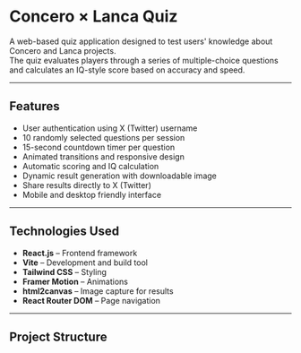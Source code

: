 # Concero × Lanca Quiz

A web-based quiz application designed to test users' knowledge about Concero and Lanca projects.  
The quiz evaluates players through a series of multiple-choice questions and calculates an IQ-style score based on accuracy and speed.

---

## Features

- User authentication using X (Twitter) username
- 10 randomly selected questions per session
- 15-second countdown timer per question
- Animated transitions and responsive design
- Automatic scoring and IQ calculation
- Dynamic result generation with downloadable image
- Share results directly to X (Twitter)
- Mobile and desktop friendly interface

---

## Technologies Used

- **React.js** – Frontend framework
- **Vite** – Development and build tool
- **Tailwind CSS** – Styling
- **Framer Motion** – Animations
- **html2canvas** – Image capture for results
- **React Router DOM** – Page navigation

---

## Project Structure


